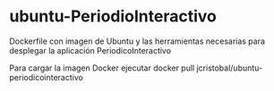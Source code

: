 # ubuntu-PeriodioInteractivo

Dockerfile con imagen de Ubuntu y las herramientas necesarias para desplegar la aplicación PeriodicoInteractivo



Para cargar la imagen Docker ejecutar docker pull jcristobal/ubuntu-periodicointeractivo
